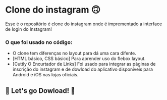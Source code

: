 # Clone do instagram 🙃

Esse é o repositório é clone do instagram onde é imprementado a interface de login do Instagram! 

### O que foi usado no código:

* O clone tem diferenças no layout para dá uma cara difente.
* [HTML básico, CSS básico] Para aprender uso do flebox layout.
* [Cuttly O Encurtador de Links] Foi usado para integrar as páginas de inscrição do instagram e de dowload do aplicativo disponíveis para Android e iOS nas lojas oficiais.

## 🚀 Let's go Dowload! 🚀